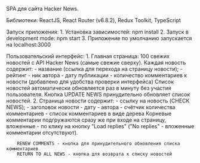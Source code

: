 SPA для сайта Hacker News.

Библиотеки: ReactJS, React Router (v6.8.2), Redux Toolkit, TypeScript

Запуск приложения:
    1. Установка зависимостей: npm install
    2. Запуск в development mode: npm start
    3. Приложение по умолчанию запускается на localhost:3000

Пользовательский интерфейс:
    1. Главная страница: 100 свежих новостей с API Hacker News (самые свежие сверху).
        Каждая новость содержит:
        - название (ссылка для перехода на страницу новости);
        - рейтинг
        - ник автора
        - дату публикации
        - количество комментариев к новости (добавлено для удобства проверки интерфейса)
        Список новостей автоматически обновляется раз в минуту без участия пользователя.
        Кнопка UPDATE NEWS принудительно обновляет список новостей.
    2. Страница новости содержит:
        - ссылку на новость (CHECK NEWS);
        - заголовок новости
        - дату
        - автора
        - счётчик количества комментариев
        - список комментариев в виде дерева
        Корневые комментарии подгружаются сразу же при входе на страницу, вложенные - по клику на кнопку "Load replies" ("No replies" - вложенные комментарии отсутствуют).
        
        RENEW СOMMENTS - кнопка для принудительного обновления списка комментариев
        RETURN TO ALL NEWS - кнопка для возврата к списку новостей